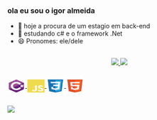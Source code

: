 ### ola eu sou o igor almeida



- 🔭 hoje a procura de um estagio em back-end
- 🌱  estudando c# e o framework .Net
- 😄 Pronomes: ele/dele 

##
<div align="center">
  <a href="https://github.com/igor2030">
  <img height="180em" src="https://github-readme-stats.vercel.app/api?username=igor2030&show_icons=true&theme=tokyonight&include_all_commits=true&count_private=true"/>
  <img height="180em" src="https://github-readme-stats.vercel.app/api/top-langs/?username=igor2030&layout=compact&langs_count=7&theme=tokyonight"/>
</div>
 
##
<div>
  <img align="center" alt="Rafa-Csharp" height="30" width="40" src="https://raw.githubusercontent.com/devicons/devicon/master/icons/csharp/csharp-original.svg">
  <img align="center" alt="Rafa-Js" height="30" width="40" src="https://raw.githubusercontent.com/devicons/devicon/master/icons/javascript/javascript-plain.svg">
  <img align="center" alt="Rafa-CSS" height="30" width="40" src="https://raw.githubusercontent.com/devicons/devicon/master/icons/css3/css3-original.svg">
  <img align="center" alt="Rafa-HTML" height="30" width="40" src="https://raw.githubusercontent.com/devicons/devicon/master/icons/html5/html5-original.svg">
</div>

##
 
<div>
  <a href="https://www.linkedin.com/in/igor-martins-902a69124/" target="_blank"><img src="https://img.shields.io/badge/-LinkedIn-%230077B5?style=for-the-    badge&logo=linkedin&logoColor=white" target="_blank"></a>
</div>
